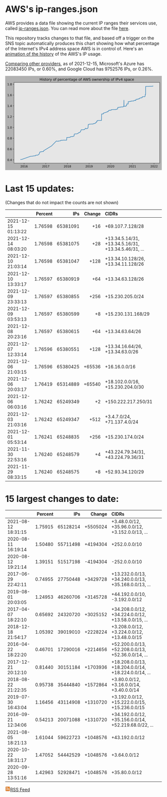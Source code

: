 # AWS's ip-ranges.json

AWS provides a data file showing the current IP ranges their
services use, called [ip-ranges.json](https://ip-ranges.amazonaws.com/ip-ranges.json).  You 
can read more about the file [here](https://docs.aws.amazon.com/general/latest/gr/aws-ip-ranges.html).

This repository tracks changes to that file, and based off a trigger on the SNS topic 
automatically produces this chart showing how what percentage of the Internet's IPv4 
address space AWS is in control of.  Here's an 
[animation of the history](https://youtu.be/Su25yl7eol8) of the AWS's IP usage.

[Comparing other providers](https://github.com/seligman/cloud_sizes), as of 2021-12-15, Microsoft's Azure has 22083450 IPs, or 0.60%, and Google Cloud has 9752576 IPs, or 0.26%.

![History of AWS](history_count.svg)

# Last 15 updates:

(Changes that do not impact the counts are not shown)

| | Percent | IPs | Change | CIDRs |
| :--- | ---: | ---: | ---: | :--- |
| 2021-12-15 01:13:22 | 1.76598 | 65381091 | +16 | +69.107.7.128/28 |
| 2021-12-14 08:03:20 | 1.76598 | 65381075 | +28 | +13.34.5.14/31, +13.34.5.16/31, +13.34.5.46/31, ... |
| 2021-12-10 21:03:14 | 1.76598 | 65381047 | +128 | +13.34.10.128/26, +13.34.11.128/26 |
| 2021-12-10 13:33:17 | 1.76597 | 65380919 | +64 | +13.34.63.128/26 |
| 2021-12-09 23:33:13 | 1.76597 | 65380855 | +256 | +15.230.205.0/24 |
| 2021-12-09 03:53:13 | 1.76597 | 65380599 | +8 | +15.230.131.168/29 |
| 2021-12-08 20:23:16 | 1.76597 | 65380615 | +64 | +13.34.63.64/26 |
| 2021-12-07 12:33:14 | 1.76596 | 65380551 | +128 | +13.34.16.64/26, +13.34.63.0/26 |
| 2021-12-06 21:03:15 | 1.76596 | 65380425 | +65536 | +16.16.0.0/16 |
| 2021-12-06 20:03:17 | 1.76419 | 65314889 | +65540 | +18.102.0.0/16, +15.230.204.0/30 |
| 2021-12-06 06:03:16 | 1.76242 | 65249349 | +2 | +150.222.217.250/31 |
| 2021-12-03 21:03:16 | 1.76242 | 65249347 | +512 | +3.4.7.0/24, +71.137.4.0/24 |
| 2021-12-01 05:53:14 | 1.76241 | 65248835 | +256 | +15.230.174.0/24 |
| 2021-11-30 22:53:16 | 1.76240 | 65248579 | +4 | +43.224.79.34/31, +43.224.79.36/31 |
| 2021-11-29 08:33:15 | 1.76240 | 65248575 | +8 | +52.93.34.120/29 |


# 15 largest changes to date:

| | Percent | IPs | Change | CIDRs |
| :--- | ---: | ---: | ---: | :--- |
| 2021-08-12 18:31:15 | 1.75915 | 65128214 | +5505024 | +3.48.0.0/12, +35.96.0.0/12, +3.152.0.0/13, ... |
| 2020-08-11 16:19:14 | 1.50480 | 55711498 | +4194304 | +252.0.0.0/10 |
| 2020-08-12 19:21:14 | 1.39151 | 51517198 | -4194304 | -252.0.0.0/10 |
| 2017-06-29 22:42:11 | 0.74955 | 27750448 | +3429728 | +13.232.0.0/13, +34.240.0.0/13, +35.168.0.0/13, ... |
| 2019-08-01 20:03:05 | 1.24953 | 46260706 | +3145728 | +44.192.0.0/10, -3.192.0.0/12 |
| 2017-04-07 18:22:10 | 0.65692 | 24320720 | +3025152 | +34.208.0.0/12, +34.224.0.0/12, +13.58.0.0/15, ... |
| 2018-12-18 21:54:17 | 1.05392 | 39019010 | +2228224 | +3.208.0.0/12, +3.224.0.0/12, +13.48.0.0/15 |
| 2016-04-22 18:22:20 | 0.46701 | 17290016 | +2214656 | +52.200.0.0/13, +52.208.0.0/13, +52.36.0.0/14, ... |
| 2017-12-21 20:12:10 | 0.81440 | 30151184 | +1703936 | +18.208.0.0/13, +18.204.0.0/14, +18.224.0.0/14, ... |
| 2018-08-22 21:22:35 | 0.95738 | 35444840 | +1572864 | +3.80.0.0/12, +3.16.0.0/14, +3.40.0.0/14 |
| 2019-07-30 16:43:04 | 1.16456 | 43114908 | +1310720 | +3.192.0.0/12, +15.222.0.0/15, +15.236.0.0/15 |
| 2016-09-21 12:34:06 | 0.54213 | 20071088 | +1310720 | +34.192.0.0/12, +35.156.0.0/14, +52.219.68.0/22, ... |
| 2021-08-05 18:21:13 | 1.61044 | 59622723 | +1048576 | +43.192.0.0/12 |
| 2020-10-22 18:31:17 | 1.47052 | 54442529 | +1048576 | +3.64.0.0/12 |
| 2020-09-28 13:51:16 | 1.42963 | 52928471 | +1048576 | +35.80.0.0/12 |


[![RSS Icon](rss-icon.png)RSS Feed](https://raw.githubusercontent.com/seligman/aws-ip-ranges/master/rss.xml)
